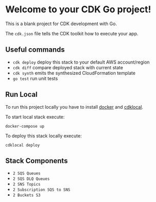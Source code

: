 # Welcome to your CDK Go project!

This is a blank project for CDK development with Go.

The `cdk.json` file tells the CDK toolkit how to execute your app.

## Useful commands

 * `cdk deploy`      deploy this stack to your default AWS account/region
 * `cdk diff`        compare deployed stack with current state
 * `cdk synth`       emits the synthesized CloudFormation template
 * `go test`         run unit tests


## Run Local

To run this project locally you have to install [docker](https://www.docker.com/) and [cdklocal](https://github.com/localstack/aws-cdk-local).

To start local stack execute:

```
docker-compose up
```

To deploy this stack locally execute:

```
cdklocal deploy
```

## Stack Components

- `2 SQS Queues`
- `2 SQS DLQ Queues`
- `2 SNS Topics`
- `2 Subscription SQS to SNS`
- `2 Buckets S3`
